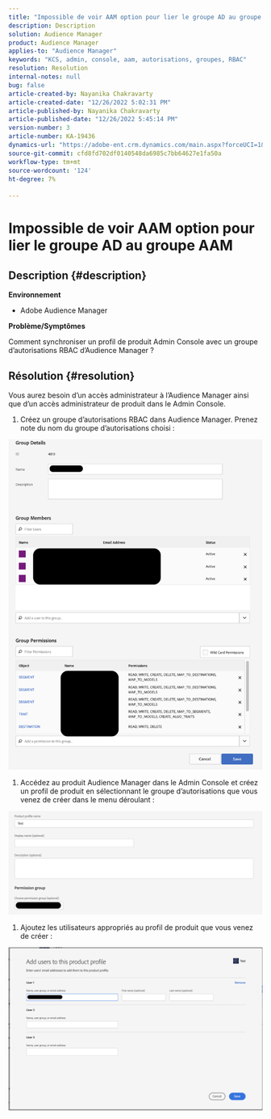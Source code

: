 ```yaml
---
title: "Impossible de voir AAM option pour lier le groupe AD au groupe AAM"
description: Description
solution: Audience Manager
product: Audience Manager
applies-to: "Audience Manager"
keywords: "KCS, admin, console, aam, autorisations, groupes, RBAC"
resolution: Resolution
internal-notes: null
bug: false
article-created-by: Nayanika Chakravarty
article-created-date: "12/26/2022 5:02:31 PM"
article-published-by: Nayanika Chakravarty
article-published-date: "12/26/2022 5:45:14 PM"
version-number: 3
article-number: KA-19436
dynamics-url: "https://adobe-ent.crm.dynamics.com/main.aspx?forceUCI=1&pagetype=entityrecord&etn=knowledgearticle&id=8ff73912-3f85-ed11-81ac-6045bd006b4b"
source-git-commit: cfd8fd702df0140548da6985c7bb64627e1fa50a
workflow-type: tm+mt
source-wordcount: '124'
ht-degree: 7%

---
```


# Impossible de voir AAM option pour lier le groupe AD au groupe AAM

## Description {#description}


<b>Environnement</b>

- Adobe Audience Manager

<b>Problème/Symptômes</b>

Comment synchroniser un profil de produit Admin Console avec un groupe d’autorisations RBAC d’Audience Manager ?


## Résolution {#resolution}


Vous aurez besoin d’un accès administrateur à l’Audience Manager ainsi que d’un accès administrateur de produit dans le Admin Console.

1) Créez un groupe d’autorisations RBAC dans Audience Manager. Prenez note du nom du groupe d’autorisations choisi :

![](assets/5a5b40de-a9cf-ec11-a7b5-00224809c196.png)

1) Accédez au produit Audience Manager dans le Admin Console et créez un profil de produit en sélectionnant le groupe d’autorisations que vous venez de créer dans le menu déroulant :

![](assets/2689da02-aacf-ec11-a7b5-00224809c196.png)

1) Ajoutez les utilisateurs appropriés au profil de produit que vous venez de créer :

![](assets/6a896e46-aacf-ec11-a7b5-00224809c196.png)
